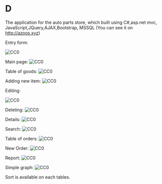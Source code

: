 # D
The application for the auto parts store, which built using  C#,asp.net mvc, JavaScript,JQuery,AJAX,Bootstrap, MSSQL 
(You can see it on http://azoos.xyz)

Entry form:

![CC0](https://github.com/az00s/D/blob/master/Screenshots/Entry.png)

Main page:
![CC0](https://github.com/az00s/D/blob/master/Screenshots/MainPage.png?raw=true)

Table of goods:
![CC0](https://github.com/az00s/D/blob/master/Screenshots/Goods.png?raw=true)

Adding new item:
![CC0](https://github.com/az00s/D/blob/master/Screenshots/NewItem.png)

Editing:

![CC0](https://github.com/az00s/D/blob/master/Screenshots/EditItem.png?raw=true)

Deleting:
![CC0](https://github.com/az00s/D/blob/master/Screenshots/DeleteItem.png?raw=true)

Details:
![CC0](https://github.com/az00s/D/blob/master/Screenshots/Details.png?raw=true)

Search:
![CC0](https://github.com/az00s/D/blob/master/Screenshots/Search.png?raw=true)

Table of orders:
![CC0](https://github.com/az00s/D/blob/master/Screenshots/Orders.png?raw=true)

New Order:
![CC0](https://github.com/az00s/D/blob/master/Screenshots/NewOrder.png?raw=true)


Report:
![CC0](https://github.com/az00s/D/blob/master/Screenshots/Report.png?raw=true)

Simple graph:
![CC0](https://github.com/az00s/D/blob/master/Screenshots/graph.png?raw=true)


Sort is available on each tables.
